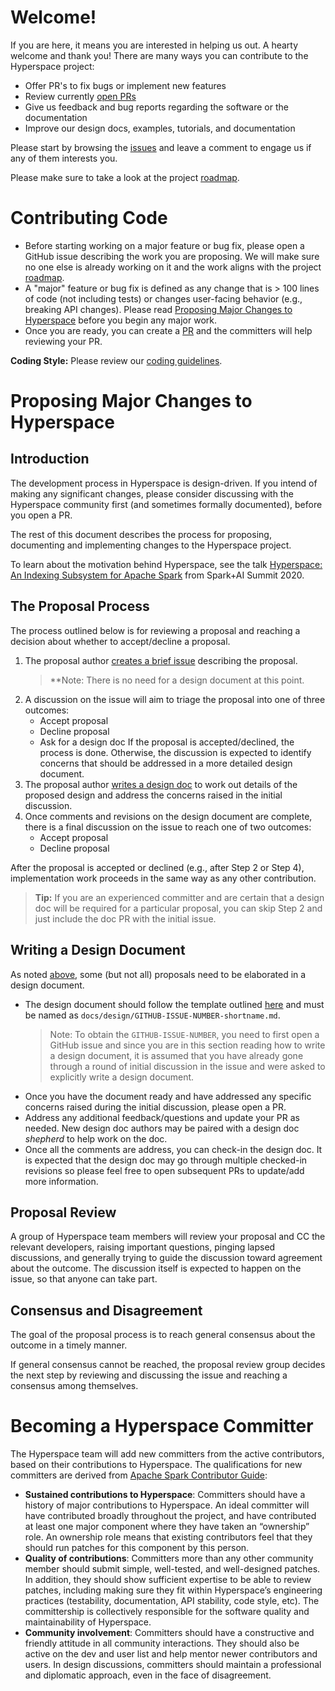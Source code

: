 # Welcome!

If you are here, it means you are interested in helping us out. A hearty welcome and thank you! There are many ways you can contribute to the Hyperspace project:

* Offer PR's to fix bugs or implement new features
* Review currently [open PRs](https://github.com/microsoft/hyperspace/pulls)
* Give us feedback and bug reports regarding the software or the documentation
* Improve our design docs, examples, tutorials, and documentation

Please start by browsing the [issues](https://github.com/microsoft/hyperspace/issues) and leave a comment to engage us if any of them interests you.

Please make sure to take a look at the project [roadmap](ROADMAP.md).

# Contributing Code

* Before starting working on a major feature or bug fix, please open a GitHub issue describing the work you are proposing. We will make sure no one else is already working on it and the work aligns with the project [roadmap](ROADMAP.md).
* A "major" feature or bug fix is defined as any change that is > 100 lines of code (not including tests) or changes user-facing behavior (e.g., breaking API changes). Please read [Proposing Major Changes to Hyperspace](#proposing-major-changes-to-hyperspace) before you begin any major work.
* Once you are ready, you can create a [PR](https://github.com/microsoft/hyperspace/pulls) and the committers will help reviewing your PR.

**Coding Style:** Please review our [coding guidelines](/docs/coding-guidelines/scala-coding-style.md).

# Proposing Major Changes to Hyperspace

## Introduction

The development process in Hyperspace is design-driven. If you intend of making any significant changes, please consider discussing with the Hyperspace community first (and sometimes formally documented), before you open a PR.

The rest of this document describes the process for proposing, documenting and implementing changes to the Hyperspace project.

To learn about the motivation behind Hyperspace, see the talk [Hyperspace: An Indexing Subsystem for Apache Spark](https://www.youtube.com/watch?v=ofn53mT7H6c) from Spark+AI Summit 2020.	

## The Proposal Process

The process outlined below is for reviewing a proposal and reaching a decision about whether to accept/decline a proposal.	

  1. The proposal author [creates a brief issue](https://github.com/microsoft/hyperspace/issues/new?assignees=&labels=untriaged%2C+proposal&template=design-template.md&title=%5BPROPOSAL%5D%3A+) describing the proposal.
     > **Note: There is no need for a design document at this point.
  2. A discussion on the issue will aim to triage the proposal into one of three outcomes:
     - Accept proposal
     - Decline proposal
     - Ask for a design doc
     If the proposal is accepted/declined, the process is done. Otherwise, the discussion is expected to identify concerns that should be addressed in a more detailed design document.
  3. The proposal author [writes a design doc](#writing-a-design-document) to work out details of the proposed design and address the concerns raised in the initial discussion.
  4. Once comments and revisions on the design document are complete, there is a final discussion on the issue to reach one of two outcomes:
     - Accept proposal
     - Decline proposal

After the proposal is accepted or declined (e.g., after Step 2 or Step 4), implementation work proceeds in the same way as any other contribution. 	

> **Tip:** If you are an experienced committer and are certain that a design doc will be required for a particular proposal, you can skip Step 2 and just include the doc PR with the initial issue.

## Writing a Design Document

As noted [above](#the-proposal-process), some (but not all) proposals need to be elaborated in a design document.	

  - The design document should follow the template outlined [here](./docs/design/TEMPLATE.md) and must be named as `docs/design/GITHUB-ISSUE-NUMBER-shortname.md`.
    > Note: To obtain the `GITHUB-ISSUE-NUMBER`, you need to first open a GitHub issue and since you are in this section reading how to write a design document, it is assumed that you have already gone through a round of initial discussion in the issue and were asked to explicitly write a design document. 
  - Once you have the document ready and have addressed any specific concerns raised during the initial discussion, please open a PR. 
  - Address any additional feedback/questions and update your PR as needed. New design doc authors may be paired with a design doc *shepherd* to help work on the doc.
  - Once all the comments are address, you can check-in the design doc. It is expected that the design doc may go through multiple checked-in revisions so please feel free to open subsequent PRs to update/add more information. 

## Proposal Review

A group of Hyperspace team members will review your proposal and CC the relevant developers, raising important questions, pinging lapsed discussions, and generally trying to guide the discussion toward agreement about the outcome. The discussion itself is expected to happen on the issue, so that anyone can take part.	

## Consensus and Disagreement

The goal of the proposal process is to reach general consensus about the outcome in a timely manner.	

If general consensus cannot be reached, the proposal review group decides the next step by reviewing and discussing the issue and reaching a consensus among themselves. 

# Becoming a Hyperspace Committer

The Hyperspace team will add new committers from the active contributors, based on their contributions to Hyperspace. The qualifications for new committers are derived from [Apache Spark Contributor Guide](https://spark.apache.org/contributing.html):

  - **Sustained contributions to Hyperspace**: Committers should have a history of major contributions to Hyperspace. An ideal committer will have contributed broadly throughout the project, and have contributed at least one major component where they have taken an “ownership” role. An ownership role means that existing contributors feel that they should run patches for this component by this person.
  - **Quality of contributions**: Committers more than any other community member should submit simple, well-tested, and well-designed patches. In addition, they should show sufficient expertise to be able to review patches, including making sure they fit within Hyperspace’s engineering practices (testability, documentation, API stability, code style, etc). The committership is collectively responsible for the software quality and maintainability of Hyperspace. 
  - **Community involvement**: Committers should have a constructive and friendly attitude in all community interactions. They should also be active on the dev and user list and help mentor newer contributors and users. In design discussions, committers should maintain a professional and diplomatic approach, even in the face of disagreement.
